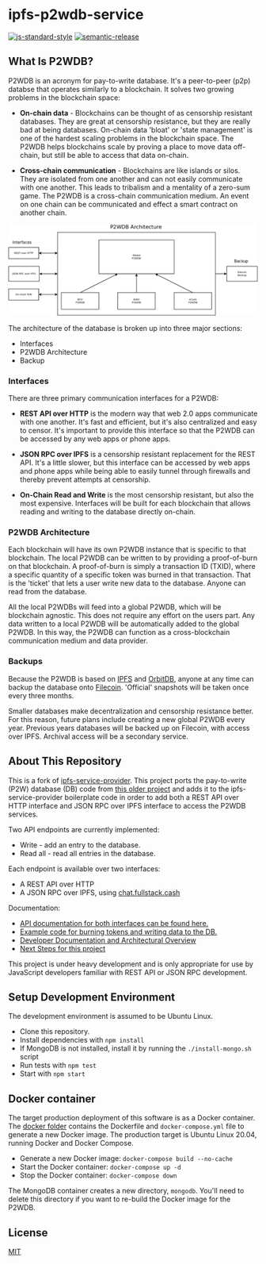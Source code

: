 # ipfs-p2wdb-service

[![js-standard-style](https://img.shields.io/badge/code%20style-standard-brightgreen.svg)](http://standardjs.com) [![semantic-release](https://img.shields.io/badge/%20%20%F0%9F%93%A6%F0%9F%9A%80-semantic--release-e10079.svg)](https://github.com/semantic-release/semantic-release)

## What Is P2WDB?

P2WDB is an acronym for pay-to-write database. It's a peer-to-peer (p2p) databse that operates similarly to a blockchain. It solves two growing problems in the blockchain space:

- **On-chain data** - Blockchains can be thought of as censorship resistant databases. They are great at censorship resistance, but they are really bad at being databases. On-chain data 'bloat' or 'state management' is one of the hardest scaling problems in the blockchain space. The P2WDB helps blockchains scale by proving a place to move data off-chain, but still be able to access that data on-chain.

- **Cross-chain communication** - Blockchains are like islands or silos. They are isolated from one another and can not easily communicate with one another. This leads to tribalism and a mentality of a zero-sum game. The P2WDB is a cross-chain communication medium. An event on one chain can be communicated and effect a smart contract on another chain.

![P2WDB Architecture](./dev-docs/diagrams/architecture.png)

The architecture of the database is broken up into three major sections:

- Interfaces
- P2WDB Architecture
- Backup

### Interfaces

There are three primary communication interfaces for a P2WDB:

- **REST API over HTTP** is the modern way that web 2.0 apps communicate with one another. It's fast and efficient, but it's also centralized and easy to censor. It's important to provide this interface so that the P2WDB can be accessed by any web apps or phone apps.

- **JSON RPC over IPFS** is a censorship resistant replacement for the REST API. It's a little slower, but this interface can be accessed by web apps and phone apps while being able to easily tunnel through firewalls and thereby prevent attempts at censorship.

- **On-Chain Read and Write** is the most censorship resistant, but also the most expensive. Interfaces will be built for each blockchain that allows reading and writing to the database directly on-chain.

### P2WDB Architecture

Each blockchain will have its own P2WDB instance that is specific to that blockchain. The local P2WDB can be written to by providing a proof-of-burn on that blockchain. A proof-of-burn is simply a transaction ID (TXID), where a specific quantity of a specific token was burned in that transaction. That is the 'ticket' that lets a user write new data to the database. Anyone can read from the database.

All the local P2WDBs will feed into a global P2WDB, which will be blockchain agnostic. This does not require any effort on the users part. Any data written to a local P2WDB will be automatically added to the global P2WDB. In this way, the P2WDB can function as a cross-blockchain communication medium and data provider.

### Backups

Because the P2WDB is based on [IPFS](https://ipfs.io) and [OrbitDB](https://orbitdb.org/), anyone at any time can backup the database onto [Filecoin](https://filecoin.io). 'Official' snapshots will be taken once every three months.

Smaller databases make decentralization and censorship resistance better. For this reason, future plans include creating a new global P2WDB every year. Previous years databases will be backed up on Filecoin, with access over IPFS. Archival access will be a secondary service.

## About This Repository

This is a fork of [ipfs-service-provider](https://github.com/Permissionless-Software-Foundation/ipfs-service-provider). This project ports the pay-to-write (P2W) database (DB) code from [this older project](https://github.com/Permissionless-Software-Foundation/pay-to-write-orbitdb) and adds it to the ipfs-service-provider boilerplate code in order to add both a REST API over HTTP interface and JSON RPC over IPFS interface to access the P2WDB services.

Two API endpoints are currently implemented:

- Write - add an entry to the database.
- Read all - read all entries in the database.

Each endpoint is available over two interfaces:

- A REST API over HTTP
- A JSON RPC over IPFS, using [chat.fullstack.cash](https://chat.fullstack.cash)

Documentation:

- [API documentation for both interfaces can be found here.](https://p2wdb.fullstackcash.nl/)
- [Example code for burning tokens and writing data to the DB.](./examples)
- [Developer Documentation and Architectural Overview](./dev-docs)
- [Next Steps for this project](./dev-docs/next-steps.md)

This project is under heavy development and is only appropriate for use by JavaScript developers familiar with REST API or JSON RPC development.

## Setup Development Environment

The development environment is assumed to be Ubuntu Linux.

- Clone this repository.
- Install dependencies with `npm install`
- If MongoDB is not installed, install it by running the `./install-mongo.sh` script
- Run tests with `npm test`
- Start with `npm start`

## Docker container

The target production deployment of this software is as a Docker container. The [docker folder](./docker) contains the Dockerfile and `docker-compose.yml` file to generate a new Docker image. The production target is Ubuntu Linux 20.04, running Docker and Docker Compose.

- Generate a new Docker image: `docker-compose build --no-cache`
- Start the Docker container: `docker-compose up -d`
- Stop the Docker container: `docker-compose down`

The MongoDB container creates a new directory, `mongodb`. You'll need to delete this directory if you want to re-build the Docker image for the P2WDB.

## License

[MIT](./LICENSE.md)
